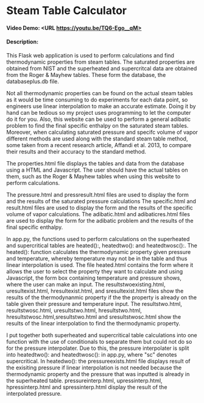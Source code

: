 # Steam Table Calculator
#### Video Demo:  <URL https://youtu.be/TQ6-Ego__qM>
#### Description:
This Flask web application is used to perform calculations and find thermodynamic properties from steam tables. The saturated properties are obtained from NIST
and the superheated and supercritcal data are obtained from the Roger & Mayhew tables. These form the database, the databaseplus.db file.

Not all thermodynamic properties can be found on the actual steam tables as it would be time consuming to do experiments for each data point, so engineers use linear interpolation to make an accurate estimate. Doing it by hand can be tedious so my project uses programming to let the computer do it for you.
Also, this website can be used to perform a general adibatic problem to find the final specific enthalpy on the saturated steam tables.
Moreover, when calculating saturated pressure and specifc volume of vapor different methods are used along with the standard steam table method, some taken
from a recent research article, Affandi et al. 2013, to compare their results and their accuracy to the standard method.

The properties.html file displays the tables and data from the database using a HTML and Javascript. The user should have the actual tables on them, such as the Roger & Mayhew tables when using this website to perform calculations.

The pressure.html and pressresult.html files are used to display the form and the results of the saturated pressure calculations
The specific.html and result.html files are used to display the form and the results of the specific volume of vapor calculations.
The adibatic.html and adibaticres.html files are used to display the form for the adibatic problem and the results of the final specific enthalpy.

In app.py, the functions used to perform calculations on the superheated and supercritical tables are heated():, heatedtwo(): and heatedtwosc():.
The heated(): function calculates the thermodynamic property given pressure and temperature, whereby temperature may not be in the table and thus
linear interpolation is used. The file heated.html contains the form where it allows the user to select the property they want to calculate and using Javascript, the form box containing temperature and pressure shows, where the user can make an input. The resultstwoexisting.html, uresultexist.html, hresultexist.html, and sresultexist.html files show the results of the thermodynanmic property if the the property is already on the table given their pressure and temperature input. The resultstwo.html, resultstwosc.html, uresultstwo.html, hresultstwo.html, hresultstwosc.html,sresultstwo.html and sresultstwosc.html show the results of the linear interpolation to find the thermodynamic property.

I put together both superheated and supercritical table calculations into one function with the use of conditionals to separate them but could not do so for the pressure interpolater. Due to this, the pressure interpolater is split into heatedtwo(): and heatedtwosc(): in app.py, where "sc" denotes supercritical.
In heatedwo(): the pressureexists.html file displays result of the exisiting pressure if linear interpolation is not needed because the thermodynamic property and the pressure that was inputted is already in the superheated table. pressureinterp.html, upressinterp.html, hpressinterp.html and spressinterp.html display the result of the interpolated pressure. 